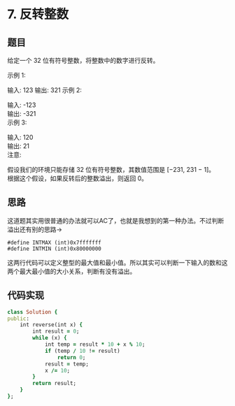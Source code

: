 # 7. 反转整数
## 题目
给定一个 32 位有符号整数，将整数中的数字进行反转。 

示例 1: 

输入: 123 
输出: 321 
 示例 2:  

输入: -123  
输出: -321  
示例 3:  

输入: 120  
输出: 21  
注意:  

假设我们的环境只能存储 32 位有符号整数，其数值范围是 [−231,  231 − 1]。  
根据这个假设，如果反转后的整数溢出，则返回 0。  
## 思路
这道题其实用很普通的办法就可以AC了，也就是我想到的第一种办法。不过判断溢出还有别的思路→   
```
#define INTMAX (int)0x7fffffff 
#define INTMIN (int)0x80000000
```
这两行代码可以定义整型的最大值和最小值。所以其实可以判断一下输入的数和这两个最大最小值的大小关系，判断有没有溢出。  
## 代码实现
```ruby
class Solution {
public:
    int reverse(int x) {
        int result = 0;
        while (x) {
            int temp = result * 10 + x % 10;
            if (temp / 10 != result)
                return 0;
            result = temp;
            x /= 10;
        }
        return result;
    }
};
```
